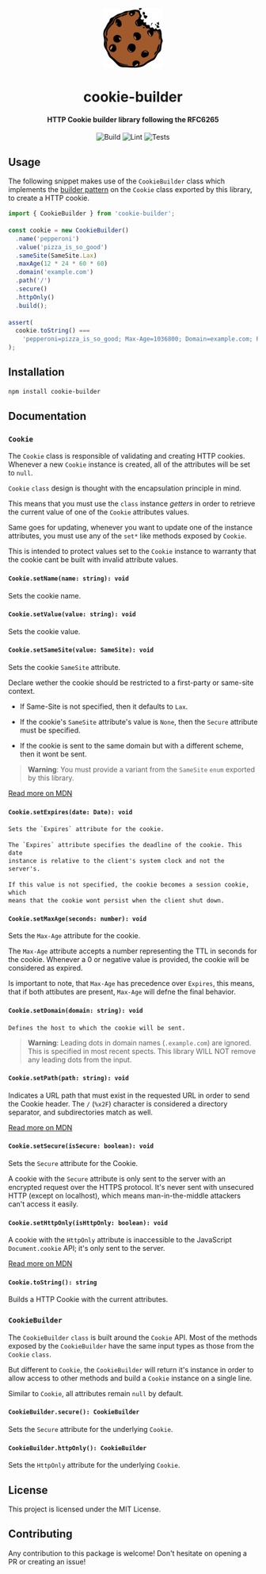 <div>
  <div align="center" style="display: block; text-align: center;">
    <img src="./docs/cookie.png" height="120" width="120" />
  </div>
  <h1 align="center">cookie-builder</h1>
  <h4 align="center">
    HTTP Cookie builder library following the RFC6265
  </h4>
</div>

<div align="center">

![Build](https://github.com/EstebanBorai/cookie-builder/workflows/build/badge.svg)
![Lint](https://github.com/EstebanBorai/cookie-builder/workflows/lint/badge.svg)
![Tests](https://github.com/EstebanBorai/cookie-builder/workflows/test/badge.svg)

</div>

## Usage

The following snippet makes use of the `CookieBuilder` class which implements
the [builder pattern][1] on the `Cookie` class exported by this library, to
create a HTTP cookie.

```ts
import { CookieBuilder } from 'cookie-builder';

const cookie = new CookieBuilder()
  .name('pepperoni')
  .value('pizza_is_so_good')
  .sameSite(SameSite.Lax)
  .maxAge(12 * 24 * 60 * 60)
  .domain('example.com')
  .path('/')
  .secure()
  .httpOnly()
  .build();

assert(
  cookie.toString() ===
    'pepperoni=pizza_is_so_good; Max-Age=1036800; Domain=example.com; Path=/; Secure; HttpOnly; SameSite=Lax',
);
```

## Installation

```bash
npm install cookie-builder
```

## Documentation

### `Cookie`

The `Cookie` class is responsible of validating and creating HTTP cookies.
Whenever a new `Cookie` instance is created, all of the attributes will be set
to `null`.

`Cookie` `class` design is thought with the encapsulation principle in mind.

This means that you must use the `class` instance _getters_ in order to
retrieve the current value of one of the `Cookie` attributes values.

Same goes for updating, whenever you want to update one of the instance
attributes, you must use any of the `set*` like methods exposed by `Cookie`.

This is intended to protect values set to the `Cookie` instance to warranty
that the cookie cant be built with invalid attribute values.

#### `Cookie.setName(name: string): void`

Sets the cookie name.

#### `Cookie.setValue(value: string): void`

Sets the cookie value.

#### `Cookie.setSameSite(value: SameSite): void`

Sets the cookie `SameSite` attribute.

Declare wether the cookie should be restricted to a first-party or
same-site context.

- If Same-Site is not specified, then it defaults to `Lax`.

- If the cookie's `SameSite` attribute's value is `None`, then the `Secure`
  attribute must be specified.

- If the cookie is sent to the same domain but with a different scheme, then
  it wont be sent.

> **Warning**: You must provide a variant from the `SameSite` `enum` exported by this library.

[Read more on MDN][2]

#### `Cookie.setExpires(date: Date): void`

    Sets the `Expires` attribute for the cookie.

    The `Expires` attribute specifies the deadline of the cookie. This date
    instance is relative to the client's system clock and not the server's.

    If this value is not specified, the cookie becomes a session cookie, which
    means that the cookie wont persist when the client shut down.

#### `Cookie.setMaxAge(seconds: number): void`

Sets the `Max-Age` attribute for the cookie.

The `Max-Age` attribute accepts a number representing the TTL in seconds
for the cookie. Whenever a 0 or negative value is provided, the cookie
will be considered as expired.

Is important to note, that `Max-Age` has precedence over `Expires`, this
means, that if both attibutes are present, `Max-Age` will defne the final
behavior.

#### `Cookie.setDomain(domain: string): void`

    Defines the host to which the cookie will be sent.

> **Warning**: Leading dots in domain names (`.example.com`) are ignored. This is specified in most recent spects. This library WILL NOT remove any leading dots from the input.

#### `Cookie.setPath(path: string): void`

Indicates a URL path that must exist in the requested URL in order to send
the Cookie header.
The `/` (`%x2F`) character is considered a directory separator,
and subdirectories match as well.

[Read more on MDN][3]

#### `Cookie.setSecure(isSecure: boolean): void`

Sets the `Secure` attribute for the Cookie.

A cookie with the `Secure` attribute is only sent to the server with an
encrypted request over the HTTPS protocol. It's never sent with unsecured
HTTP (except on localhost), which means man-in-the-middle attackers can't
access it easily.

#### `Cookie.setHttpOnly(isHttpOnly: boolean): void`

A cookie with the `HttpOnly` attribute is inaccessible to the JavaScript
`Document.cookie` API; it's only sent to the server.

[Read more on MDN][3]

#### `Cookie.toString(): string`

Builds a HTTP Cookie with the current attributes.

### `CookieBuilder`

The `CookieBuilder` `class` is built around the `Cookie`
API. Most of the methods exposed by the `CookieBuilder` have the same input
types as those from the `Cookie` `class`.

But different to `Cookie`, the `CookieBuilder` will return
it's instance in order to allow access to other methods and
build a `Cookie` instance on a single line.

Similar to `Cookie`, all attributes remain `null` by default.

#### `CookieBuilder.secure(): CookieBuilder`

Sets the `Secure` attribute for the underlying `Cookie`.

#### `CookieBuilder.httpOnly(): CookieBuilder`

Sets the `HttpOnly` attribute for the underlying `Cookie`.

## License

This project is licensed under the MIT License.

## Contributing

Any contribution to this package is welcome! Don't hesitate on opening a PR or creating an issue!

[1]: https://en.wikipedia.org/wiki/Builder_pattern
[2]: https://developer.mozilla.org/en-US/docs/Web/HTTP/Headers/Set-Cookie/SameSite
[3]: https://developer.mozilla.org/en-US/docs/Web/HTTP/Cookies
[4]: https://developer.mozilla.org/en-US/docs/Web/HTTP/Cookies#restrict_access_to_cookies
